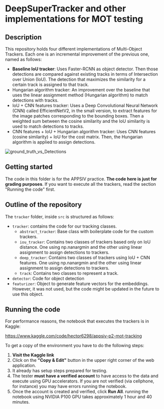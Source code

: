 
# DeepSuperTracker and other implementations for MOT testing

## Description

This repository holds four different implementations of Multi-Object Trackers. Each one is an incremental improvement of the previous one, named as follows:

-  **Baseline IoU tracker**: Uses Faster-RCNN as object detector. Then those detections are compared against existing tracks in terms of Intersection over Union (IoU). The detection that maximizes the similarity for a certain track is assigned to that track.
- Hungarian algorithm tracker: An improvement over the baseline that uses the linear assignment method (Hungarian algorithm) to match detections with tracks.
- IoU + CNN features tracker: Uses a Deep Convolutional Neural Network (CNN) called EfficientNetV2, in the small version, to extract features for the image patches corresponding to the bounding boxes. Then a weighted sum between the cosine similarity and the IoU similarity is used to match detections to tracks.
- CNN features + IoU + Hungarian algorithm tracker: Uses CNN features (cosine similarity) + IoU for the cost matrix. Then, the Hungarian algorithm is applied to assign detections.

![ground_truth_vs_Detections](https://github.com/hector6298/deep_super_tracker/assets/41920808/8c7baf91-beb4-4661-a05b-73b1e1b725da)


## Getting started

The code in this folder is for the APPSIV practice. **The code here is just for grading purposes**. If you want to execute all the trackers, read the section "Running the code" first.

## Outline of the repository

The `tracker` folder, inside `src` is structured as follows:
- `tracker`: contains the code for our tracking classes.
    - `abstract_tracker`: Base class with boilerplate code for the custom trackers.
    - `iou_tracker`: Contains two classes of trackers based only on IoU distance. One using np.nanargmin and the other using linear assignment to assign detections to trackers.
    - `deep_tracker`: Contains two classes of trackers using IoU + CNN features. One using np.nanargmin and the other using linear assignment to assign detections to trackers.
    - `track`: Contains two classes to represent a track.
- `detector`: Code for object detection
- `featurizer`: Object to generate feature vectors for the embeddings. However, it was not used, but the code might be updated in the future to use this object.


## Running the code

For performance reasons, the notebook that executes the trackers is in Kaggle:

https://www.kaggle.com/code/hector6298/appsiv-p2-mot-tracking


To get a copy of the environment you have to do the following steps:

1. **Visit the Kaggle link**
2. Click on the **"Copy \& Edit"** button in the upper right corner of the web application. 
3. It already has setup steps prepared for testing.
4. The tester **must have a verified account** to have access to the data and execute using GPU accelerators. If you are not verified (via cellphone, for instance) you may have errors running the notebook.
5. Once the account is created and verified, click **Run All**. running the notebook using NVIDIA P100 GPU takes approximately 1 hour and 40 minutes.
